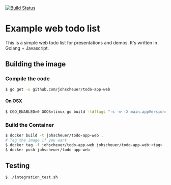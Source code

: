 [![Build Status](https://travis-ci.org/johscheuer/todo-app-web.svg?branch=master)](https://travis-ci.org/johscheuer/todo-app-web)

# Example web todo list

This is a simple web todo list for presentations and demos. It's written in Golang + Javascript.

## Building the image

### Compile the code

```bash
$ go get -u github.com/johscheuer/todo-app-web
```

#### On OSX

```bash
$ CGO_ENABLED=0 GOOS=linux go build -ldflags "-s -w -X main.appVersion=$(git symbolic-ref -q --short HEAD || git describe --tags --exact-match)" -a -installsuffix cgo -o bin/todo-app .
```

### Build the Container

```bash
$ docker build -t johscheuer/todo-app-web .
# Tag the image if you want
$ docker tag -f johscheuer/todo-app-web johscheuer/todo-app-web:<tag>
$ docker push johscheuer/todo-app-web
```

## Testing

```bash
$ ./integration_test.sh
```
